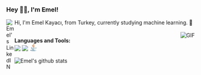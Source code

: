 ### Hey 👋🏽, I'm Emel!

<a href="https://www.linkedin.com/in/emel-kayac%C4%B1-825a19178/">
  <img align="left" alt="Emel's LinkedIN" width="22px" src="https://cdn.jsdelivr.net/npm/simple-icons@v3/icons/linkedin.svg" />
<a />
Hi, I'm Emel Kayacı, from Turkey, currently studying machine learning. 🤖

<br />
<br />

  <img align="right" alt="GIF" src="https://media.giphy.com/media/tczJoRU7XwBS8/giphy.gif" />
  
**Languages and Tools:**  
<code><img height="20" src="https://raw.githubusercontent.com/github/explore/80688e429a7d4ef2fca1e82350fe8e3517d3494d/topics/c#/c#.png"></code>
<code><img height="20" src="https://raw.githubusercontent.com/github/explore/80688e429a7d4ef2fca1e82350fe8e3517d3494d/topics/c#/c#.png"></code>
<code><img height="20" src="https://raw.githubusercontent.com/github/explore/80688e429a7d4ef2fca1e82350fe8e3517d3494d/topics/java/java.png"></code>

![Emel's github stats](https://github-readme-stats.vercel.app/api?username=emel-kayaci&show_icons=true&hide_border=true)
